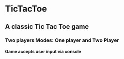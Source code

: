 # TicTacToe
## A classic Tic Tac Toe game
### Two players Modes: One player and Two Player
#### Game accepts user input via console
